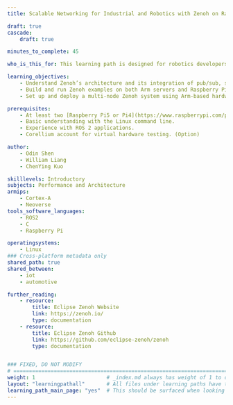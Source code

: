 ```yaml
---
title: Scalable Networking for Industrial and Robotics with Zenoh on Raspberry Pi

draft: true
cascade:
    draft: true

minutes_to_complete: 45

who_is_this_for: This learning path is designed for robotics developers, industrial automation engineers, and IoT system architects building distributed, scalable, and low-latency applications. Whether you are using Robot Operating System (ROS), developing autonomous systems, or designing multi-node communication frameworks, this guide will show you how to leverage the Eclipse Zenoh protocol on Arm-based platforms — both in the cloud (AVH or EC2) and on physical devices like Raspberry Pi.

learning_objectives: 
    - Understand Zenoh’s architecture and its integration of pub/sub, storage, querying, and computation models.
    - Build and run Zenoh examples on both Arm servers and Raspberry Pi.
    - Set up and deploy a multi-node Zenoh system using Arm-based hardware or virtual environments.

prerequisites:
    - At least two [Raspberry Pi5 or Pi4](https://www.raspberrypi.com/products/raspberry-pi-5/) or other Cortex-A instances with a Linux-based OS installed.
    - Basic understanding with the Linux command line.
    - Experience with ROS 2 applications.
    - Corellium account for virtual hardware testing. (Option)

author: 
    - Odin Shen
    - William Liang
    - ChenYing Kuo

skilllevels: Introductory
subjects: Performance and Architecture
armips:
    - Cortex-A
    - Neoverse
tools_software_languages:
    - ROS2
    - C
    - Raspberry Pi

operatingsystems:
    - Linux
### Cross-platform metadata only
shared_path: true
shared_between:
    - iot
    - automotive

further_reading:
    - resource:
        title: Eclipse Zenoh Website
        link: https://zenoh.io/
        type: documentation
    - resource:
        title: Eclipse Zenoh Github
        link: https://github.com/eclipse-zenoh/zenoh
        type: documentation


### FIXED, DO NOT MODIFY
# ================================================================================
weight: 1                       # _index.md always has weight of 1 to order correctly
layout: "learningpathall"       # All files under learning paths have this same wrapper
learning_path_main_page: "yes"  # This should be surfaced when looking for related content. Only set for _index.md of learning path content.
---
```

